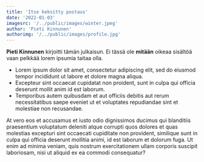 ```yaml
---
title: 'Itse keksitty postaus'
date: '2022-01-03'
imagesrc: '/../public/images/winter.jpeg'
author: 'Pieti Kinnunen'
authorimg: '/../public/images/profile.jpg'
---
```


**Pieti Kinnunen** kirjoitti tämän julkaisun. Ei tässä ole **mitään** oikeaa sisältöä vaan pelkkää lorem ipsumia taitaa olla.

- Lorem ipsum dolor sit amet, consectetur adipiscing elit, sed do eiusmod tempor incididunt ut labore et dolore magna aliqua.
- Excepteur sint occaecat cupidatat non proident, sunt in culpa qui officia deserunt mollit anim id est laborum.
- Temporibus autem quibusdam et aut officiis debitis aut rerum necessitatibus saepe eveniet ut et voluptates repudiandae sint et molestiae non recusandae.

At vero eos et accusamus et iusto odio dignissimos ducimus qui blanditiis praesentium voluptatum deleniti atque corrupti quos dolores et quas molestias excepturi sint occaecati cupiditate non provident, similique sunt in culpa qui officia deserunt mollitia animi, id est laborum et dolorum fuga. Ut enim ad minima veniam, quis nostrum exercitationem ullam corporis suscipit laboriosam, nisi ut aliquid ex ea commodi consequatur?
